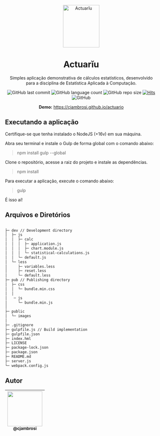 <div align="center">
  <img src="https://user-images.githubusercontent.com/9125404/82073371-87cca380-96af-11ea-9c1e-55ec559e5432.png" width=120px height=140px alt="Actuarĭu" />
</div>

<div align="center">

# Actuarĭu

Simples aplicação demonstrativa de cálculos estatísticos, desenvolvido para a disciplina de Estatística Aplicada à Computação.

![GitHub last commit](https://img.shields.io/github/last-commit/cjambrosi/actuario?color=%2379C83D&label=Last%20Commit)
![GitHub language count](https://img.shields.io/github/languages/count/cjambrosi/actuario?label=Languages)
![GitHub repo size](https://img.shields.io/github/repo-size/cjambrosi/actuario?label=Repo.%20Size)
[![Hits](https://hits.seeyoufarm.com/api/count/incr/badge.svg?url=https%3A%2F%2Fgithub.com%2Fcjambrosi%2Factuario&count_bg=%2379C83D&title_bg=%23555555&icon=&icon_color=%23E7E7E7&title=Hits&edge_flat=false)](https://hits.seeyoufarm.com)
![GitHub](https://img.shields.io/github/license/cjambrosi/actuario?label=Licence)

**Demo:** <https://cjambrosi.github.io/actuario>

</div>

## Executando a aplicação

Certifique-se que tenha instalado o NodeJS (+16v) em sua máquina.

Abra seu terminal e instale o Gulp de forma global com o comando abaixo:

> npm install gulp --global

Clone o repositório, acesse a raiz do projeto e instale as dependências.

> npm install

Para executar a aplicação, execute o comando abaixo:

> gulp

É isso aí!

## Arquivos e Diretórios

```bash

├─ dev // Development directory
│  ├─ js
│  │  ├─ calc
│  │  │  ├─ application.js
│  │  │  ├─ chart.module.js
│  │  │  └─ statistical-calculations.js
│  │  └─ default.js
│  └─ less
│     ├─ variables.less
│     ├─ reset.less
│     └─ default.less
├─ pub // Publishing directory
│  ├─ css
│  │  └─ bundle.min.css
│  │
│   ─ js
│     └─ bundle.min.js
│
├─ public
│  └─ images
│
├─ .gitignore
├─ gulpfile.js // Build implementation
├─ gulpfile.json
├─ index.hml
├─ LICENSE
├─ package-lock.json
├─ package.json
├─ README.md
├─ server.js
└─ webpack.config.js
```

## Autor

| [<img src="https://avatars3.githubusercontent.com/u/9125404?s=460&v=4" width=115><br><sub>@cjambrosi</sub>](https://www.linkedin.com/in/cjambrosi)
| :---: |
